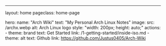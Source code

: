---
layout: home
pageclass: home-page

hero:
  name: "Arch Wiki"
  text: "My Personal Arch Linux Notes"
  image:
    src: /archx.webp
    alt: Arch Linux logo
    style: "width: 200px; height: auto;"
  actions:
    - theme: brand
      text: Get Started
      link: /1-getting-started/inside-iso.md
    - theme: alt
      text: Github
      link: https://github.com/Justus0405/Arch-Wiki